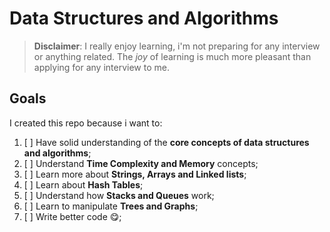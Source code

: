 # Data Structures and Algorithms

> **Disclaimer**: I really enjoy learning, i'm not preparing for any interview or anything related. The _joy_ of learning is much more pleasant than applying for any interview to me.

## Goals

I created this repo because i want to:

1. [ ] Have solid understanding of the **core concepts of data structures and algorithms**;
2. [ ] Understand **Time Complexity and Memory** concepts;
3. [ ] Learn more about **Strings, Arrays and Linked lists**;
4. [ ] Learn about **Hash Tables**;
5. [ ] Understand how **Stacks and Queues** work;
6. [ ] Learn to manipulate **Trees and Graphs**;
7. [ ] Write better code 😋;

